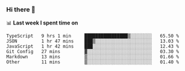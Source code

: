 ### Hi there 👋

<!--
**DBvc/DBvc** is a ✨ _special_ ✨ repository because its `README.md` (this file) appears on your GitHub profile.

Here are some ideas to get you started:

- 🔭 I’m currently working on ...
- 🌱 I’m currently learning ...
- 👯 I’m looking to collaborate on ...
- 🤔 I’m looking for help with ...
- 💬 Ask me about ...
- 📫 How to reach me: ...
- 😄 Pronouns: ...
- ⚡ Fun fact: ...
-->

📊 **Last week I spent time on**
<!--START_SECTION:waka-->

```text
TypeScript   9 hrs 1 min     ████████████████▒░░░░░░░░   65.50 %
JSON         1 hr 47 mins    ███▒░░░░░░░░░░░░░░░░░░░░░   13.03 %
JavaScript   1 hr 42 mins    ███░░░░░░░░░░░░░░░░░░░░░░   12.43 %
Git Config   27 mins         ▓░░░░░░░░░░░░░░░░░░░░░░░░   03.30 %
Markdown     13 mins         ▒░░░░░░░░░░░░░░░░░░░░░░░░   01.66 %
Other        11 mins         ▒░░░░░░░░░░░░░░░░░░░░░░░░   01.40 %
```

<!--END_SECTION:waka-->
